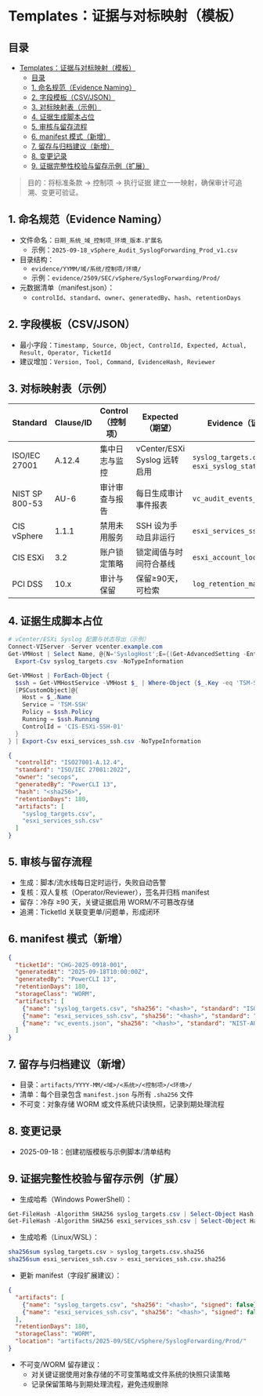 # Templates：证据与对标映射（模板）

## 目录

- [Templates：证据与对标映射（模板）](#templates证据与对标映射模板)
  - [目录](#目录)
  - [1. 命名规范（Evidence Naming）](#1-命名规范evidence-naming)
  - [2. 字段模板（CSV/JSON）](#2-字段模板csvjson)
  - [3. 对标映射表（示例）](#3-对标映射表示例)
  - [4. 证据生成脚本占位](#4-证据生成脚本占位)
  - [5. 审核与留存流程](#5-审核与留存流程)
  - [6. manifest 模式（新增）](#6-manifest-模式新增)
  - [7. 留存与归档建议（新增）](#7-留存与归档建议新增)
  - [8. 变更记录](#8-变更记录)
  - [9. 证据完整性校验与留存示例（扩展）](#9-证据完整性校验与留存示例扩展)

> 目的：将标准条款 → 控制项 → 执行证据 建立一一映射，确保审计可追溯、变更可验证。

## 1. 命名规范（Evidence Naming）

- 文件命名：`日期_系统_域_控制项_环境_版本.扩展名`
  - 示例：`2025-09-18_vSphere_Audit_SyslogForwarding_Prod_v1.csv`
- 目录结构：
  - `evidence/YYMM/域/系统/控制项/环境/`
  - 示例：`evidence/2509/SEC/vSphere/SyslogForwarding/Prod/`
- 元数据清单（manifest.json）：
  - `controlId`、`standard`、`owner`、`generatedBy`、`hash`、`retentionDays`

## 2. 字段模板（CSV/JSON）

- 最小字段：`Timestamp, Source, Object, ControlId, Expected, Actual, Result, Operator, TicketId`
- 建议增加：`Version, Tool, Command, EvidenceHash, Reviewer`

## 3. 对标映射表（示例）

| Standard | Clause/ID | Control（控制项） | Expected（期望） | Evidence（证据样例） | 生成方式 |
|---|---|---|---|---|---|
| ISO/IEC 27001 | A.12.4 | 集中日志与监控 | vCenter/ESXi Syslog 远转启用 | `syslog_targets.csv`、`esxi_syslog_status.json` | PowerCLI/ESXCLI 导出 |
| NIST SP 800-53 | AU-6 | 审计审查与报告 | 每日生成审计事件报表 | `vc_audit_events_YYYYMMDD.csv` | REST API 导出/SQL 报表 |
| CIS vSphere | 1.1.1 | 禁用未用服务 | SSH 设为手动且非运行 | `esxi_services_ssh.csv` | PowerCLI `Get-VMHostService` |
| CIS ESXi | 3.2 | 账户锁定策略 | 锁定阈值与时间符合基线 | `esxi_account_lockout.csv` | ESXCLI/PowerCLI |
| PCI DSS | 10.x | 审计与保留 | 保留≥90天，可检索 | `log_retention_manifest.json` | 日志平台导出 |

## 4. 证据生成脚本占位

```powershell
# vCenter/ESXi Syslog 配置与状态导出（示例）
Connect-VIServer -Server vcenter.example.com
Get-VMHost | Select Name, @{N='SyslogHost';E={(Get-AdvancedSetting -Entity $_ -Name Syslog.global.logHost).Value}} |
  Export-Csv syslog_targets.csv -NoTypeInformation

Get-VMHost | ForEach-Object {
  $ssh = Get-VMHostService -VMHost $_ | Where-Object {$_.Key -eq 'TSM-SSH'}
  [PSCustomObject]@{
    Host = $_.Name
    Service = 'TSM-SSH'
    Policy = $ssh.Policy
    Running = $ssh.Running
    ControlId = 'CIS-ESXi-SSH-01'
  }
} | Export-Csv esxi_services_ssh.csv -NoTypeInformation
```

```json
{
  "controlId": "ISO27001-A.12.4",
  "standard": "ISO/IEC 27001:2022",
  "owner": "secops",
  "generatedBy": "PowerCLI 13",
  "hash": "<sha256>",
  "retentionDays": 180,
  "artifacts": [
    "syslog_targets.csv",
    "esxi_services_ssh.csv"
  ]
}
```

## 5. 审核与留存流程

- 生成：脚本/流水线每日定时运行，失败自动告警
- 复核：双人复核（Operator/Reviewer），签名并归档 manifest
- 留存：冷存 ≥90 天，关键证据启用 WORM/不可篡改存储
- 追溯：TicketId 关联变更单/问题单，形成闭环

## 6. manifest 模式（新增）

```json
{
  "ticketId": "CHG-2025-0918-001",
  "generatedAt": "2025-09-18T10:00:00Z",
  "generatedBy": "PowerCLI 13",
  "retentionDays": 180,
  "storageClass": "WORM",
  "artifacts": [
    {"name": "syslog_targets.csv", "sha256": "<hash>", "standard": "ISO27001-A.12.4", "controlId": "LOG-SYSLOG-001"},
    {"name": "esxi_services_ssh.csv", "sha256": "<hash>", "standard": "CIS-ESXi", "controlId": "CIS-SSH-001"},
    {"name": "vc_events.json", "sha256": "<hash>", "standard": "NIST-AU", "controlId": "AU-6-Events"}
  ]
}
```

## 7. 留存与归档建议（新增）

- 目录：`artifacts/YYYY-MM/<域>/<系统>/<控制项>/<环境>/`
- 清单：每个目录包含 `manifest.json` 与所有 `.sha256` 文件
- 不可变：对象存储 WORM 或文件系统只读快照，记录到期处理流程

## 8. 变更记录

- 2025-09-18：创建初版模板与示例脚本/清单结构

## 9. 证据完整性校验与留存示例（扩展）

- 生成哈希（Windows PowerShell）：

```powershell
Get-FileHash -Algorithm SHA256 syslog_targets.csv | Select-Object Hash | Set-Content syslog_targets.csv.sha256
Get-FileHash -Algorithm SHA256 esxi_services_ssh.csv | Select-Object Hash | Set-Content esxi_services_ssh.csv.sha256
```

- 生成哈希（Linux/WSL）：

```bash
sha256sum syslog_targets.csv > syslog_targets.csv.sha256
sha256sum esxi_services_ssh.csv > esxi_services_ssh.csv.sha256
```

- 更新 manifest（字段扩展建议）：

```json
{
  "artifacts": [
    {"name": "syslog_targets.csv", "sha256": "<hash>", "signed": false},
    {"name": "esxi_services_ssh.csv", "sha256": "<hash>", "signed": false}
  ],
  "retentionDays": 180,
  "storageClass": "WORM",
  "location": "artifacts/2025-09/SEC/vSphere/SyslogForwarding/Prod/"
}
```

- 不可变/WORM 留存建议：
  - 对关键证据使用对象存储的不可变策略或文件系统的快照只读策略
  - 记录保留策略与到期处理流程，避免违规删除
